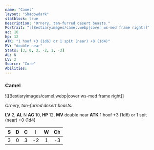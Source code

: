 ```yaml
---
name: "Camel"
layout: "Shadowdark"
statblock: true
Description: "Ornery, tan-furred desert beasts."
Portrait: "[[Bestiaryimages/camel.webp|cover ws-med frame right]]"
ac: 10
hp: 12
ATK: "1 hoof +3 (1d6) or 1 spit (near) +0 (1d4)"
MV: "double near"
Stats: [3, 0, 3, -2, 1, -3]
AL: N
LV: 2
Source: "Core"
Abilities:
---
```


### Camel

![[Bestiaryimages/camel.webp|cover ws-med frame right]]

_Ornery, tan-furred desert beasts._

**LV** 2, **AL** N
**AC** 10, **HP** 12, **MV** double near
**ATK** 1 hoof +3 (1d6) or 1 spit (near) +0 (1d4)

|  S  |  D  |  C  |  I  |  W  |  Ch  |
|:---:|:---:|:---:|:---:|:---:|:----:|
| 3 | 0 | 3 | -2 | 1 | -3 |

